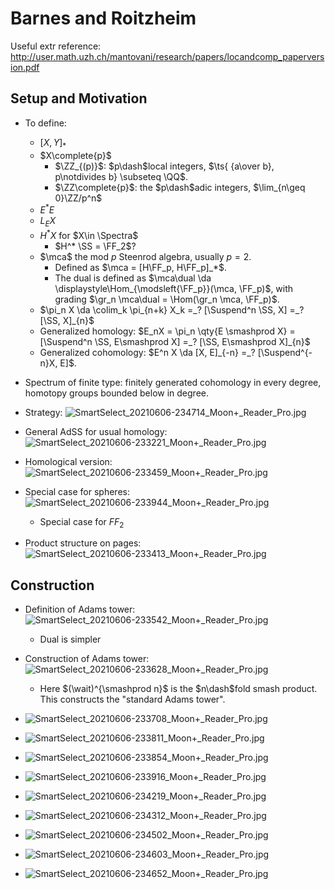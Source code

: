 # Barnes and Roitzheim

Useful extr reference: <http://user.math.uzh.ch/mantovani/research/papers/locandcomp_paperversion.pdf>

## Setup and Motivation

- To define:
  - $[X, Y]_*$ 
  - $X\complete{p}$
    - $\ZZ_{(p)}$: $p\dash$local integers, $\ts{ {a\over b}, p\notdivides b} \subseteq \QQ$.
    - $\ZZ\complete{p}$: the $p\dash$adic integers, $\lim_{n\geq 0}\ZZ/p^n$
  - $E^* E$
  - $L_E X$
  - $H^* X$ for $X\in \Spectra$
    - $H^* \SS = \FF_2$?
  - $\mca$ the mod $p$ Steenrod algebra, usually $p=2$.
    - Defined as $\mca = [H\FF_p, H\FF_p]_*$.
    - The dual is defined as $\mca\dual \da \displaystyle\Hom_{\modsleft{\FF_p}}(\mca, \FF_p)$, with grading $\gr_n \mca\dual = \Hom(\gr_n \mca, \FF_p)$.
  - $\pi_n X \da \colim_k \pi_{n+k} X_k =_? [\Suspend^n \SS, X] =_? [\SS, X]_{n}$
  - Generalized homology: $E_nX = \pi_n \qty{E \smashprod X} = [\Suspend^n \SS, E\smashprod X] =_? [\SS, E\smashprod X]_{n}$
  - Generalized cohomology: $E^n X \da [X, E]_{-n} =_? [\Suspend^{-n}X, E]$.
- Spectrum of finite type: finitely generated cohomology in every degree, homotopy groups bounded below in degree.

- Strategy:
  ![SmartSelect_20210606-234714_Moon+_Reader_Pro.jpg](figures/SmartSelect_20210606-234714_Moon+_Reader_Pro.jpg)

- General AdSS for usual homology:
  ![SmartSelect_20210606-233221_Moon+_Reader_Pro.jpg](figures/SmartSelect_20210606-233221_Moon+_Reader_Pro.jpg)

- Homological version: 
  ![SmartSelect_20210606-233459_Moon+_Reader_Pro.jpg](figures/SmartSelect_20210606-233459_Moon+_Reader_Pro.jpg)

- Special case for spheres:
  ![SmartSelect_20210606-233944_Moon+_Reader_Pro.jpg](figures/SmartSelect_20210606-233944_Moon+_Reader_Pro.jpg)
  - Special case for $FF_2$

- Product structure on pages:
  ![SmartSelect_20210606-233413_Moon+_Reader_Pro.jpg](figures/SmartSelect_20210606-233413_Moon+_Reader_Pro.jpg)

## Construction

- Definition of Adams tower: 
  ![SmartSelect_20210606-233542_Moon+_Reader_Pro.jpg](figures/SmartSelect_20210606-233542_Moon+_Reader_Pro.jpg)
  - Dual is simpler

- Construction of Adams tower: 
![SmartSelect_20210606-233628_Moon+_Reader_Pro.jpg](figures/SmartSelect_20210606-233628_Moon+_Reader_Pro.jpg)
  - Here $(\wait)^{\smashprod n}$ is the $n\dash$fold smash product.
    This constructs the "standard Adams tower".

- ![SmartSelect_20210606-233708_Moon+_Reader_Pro.jpg](figures/SmartSelect_20210606-233708_Moon+_Reader_Pro.jpg)
- ![SmartSelect_20210606-233811_Moon+_Reader_Pro.jpg](figures/SmartSelect_20210606-233811_Moon+_Reader_Pro.jpg)
- ![SmartSelect_20210606-233854_Moon+_Reader_Pro.jpg](figures/SmartSelect_20210606-233854_Moon+_Reader_Pro.jpg)
- ![SmartSelect_20210606-233916_Moon+_Reader_Pro.jpg](figures/SmartSelect_20210606-233916_Moon+_Reader_Pro.jpg)
- ![SmartSelect_20210606-234219_Moon+_Reader_Pro.jpg](figures/SmartSelect_20210606-234219_Moon+_Reader_Pro.jpg)
- ![SmartSelect_20210606-234312_Moon+_Reader_Pro.jpg](figures/SmartSelect_20210606-234312_Moon+_Reader_Pro.jpg)
- ![SmartSelect_20210606-234502_Moon+_Reader_Pro.jpg](figures/SmartSelect_20210606-234502_Moon+_Reader_Pro.jpg)
- ![SmartSelect_20210606-234603_Moon+_Reader_Pro.jpg](figures/SmartSelect_20210606-234603_Moon+_Reader_Pro.jpg)
- ![SmartSelect_20210606-234652_Moon+_Reader_Pro.jpg](figures/SmartSelect_20210606-234652_Moon+_Reader_Pro.jpg)


